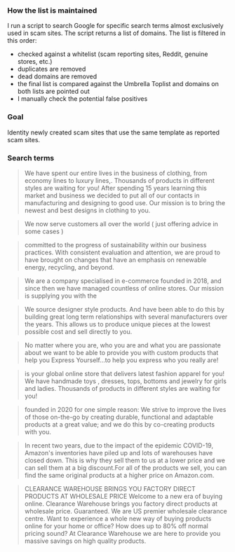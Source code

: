 ### How the list is maintained

I run a script to search Google for specific search terms almost exclusively used in scam sites. The script returns a list of domains. The list is filtered in this order:
- checked against a whitelist (scam reporting sites, Reddit, genuine stores, etc.)
- duplicates are removed
- dead domains are removed
- the final list is compared against the Umbrella Toplist and domains on both lists are pointed out
- I manually check the potential false positives

### Goal

Identity newly created scam sites that use the same template as reported scam sites.

### Search terms
>We have spent our entire lives in the business of clothing, from economy lines to luxury lines,. Thousands of products in different styles are waiting for you! After spending 15 years learning this market and business we decided to put all of our contacts in manufacturing and designing to good use.  Our mission is to bring the newest and best designs in clothing to you.

>We now serve customers all over the world ( just offering advice in some cases )

>committed to the progress of sustainability within our business practices. With consistent evaluation and attention, we are proud to have brought on changes that have an emphasis on renewable energy, recycling, and beyond.

>We are a company specialised in e-commerce founded in 2018, and since then we have managed countless of online stores. Our mission is supplying you with the

>We source designer style products. And have been able to do this by building great long term relationships with several manufacturers over the years. This allows us to produce unique pieces at the lowest possible cost and sell directly to you.

>No matter where you are, who you are and what you are passionate about we want to be able to provide you with custom products that help you Express Yourself...to help you express who you really are!

>is your global online store that delivers latest fashion apparel for you! We have handmade toys , dresses, tops, bottoms and jewelry for girls and ladies. Thousands of products in different styles are waiting for you!

>founded in 2020 for one simple reason: We strive to improve the lives of those on-the-go by creating durable, functional and adaptable products at a great value; and we do this by co-creating products with you.

>In recent two years, due to the impact of the epidemic COVID-19, Amazon's inventories have piled up and lots of warehouses have closed down. This is why they sell them to us at a lower price and we can sell them at a big discount.For all of the products we sell, you can find the same original products at a higher price on Amazon.com.

>CLEARANCE WAREHOUSE BRINGS YOU FACTORY DIRECT PRODUCTS AT WHOLESALE PRICE Welcome to a new era of buying online. Clearance Warehouse brings you factory direct products at wholesale price. Guaranteed. We are US premier wholesale clearance centre.
Want to experience a whole new way of buying products online for your home or office? How does up to 80% off normal pricing sound? At Clearance Warehouse we are here to provide you massive savings on high quality products.
